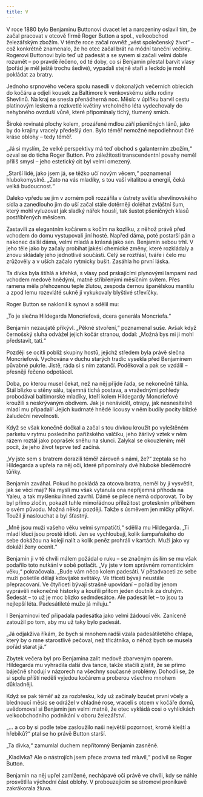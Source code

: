 ```yaml
---
title: V
---
```


V roce 1880 bylo Benjaminu Buttonovi dvacet let a narozeniny oslavil tím, že začal pracovat v otcově firmě Roger Button a spol., velkoobchod železářským zbožím. V témže roce začal rovněž „vést společenský život“ – což konkrétně znamenalo, že ho otec začal brát na módní taneční večírky. Rogerovi Buttonovi bylo teď už padesát a se synem si začali velmi dobře rozumět – po pravdě řečeno, od té doby, co si Benjamin přestal barvit vlasy (pořád je měl ještě trochu šedivé), vypadali stejně staří a leckdo je mohl pokládat za bratry.

  

Jednoho srpnového večera spolu nasedli v dokonalých večerních oblecích do kočáru a odjeli kousek za Baltimore k venkovskému sídlu rodiny Shevlinů. Na kraj se snesla přenádherná noc. Měsíc v úplňku barvil cestu platinovým leskem a rozkvetlé květiny vrcholného léta vydechovaly do nehybného ovzduší vůně, které připomínaly tichý, tlumený smích.

Široké rovinaté plochy kolem, prozářené mdlou září pšeničných lánů, jako by do krajiny vracely předešlý den. Bylo téměř nemožné nepodlehnout čiré kráse oblohy – tedy téměř.

„Já si myslím, že velké perspektivy má teď obchod s galanterním zbožím,“ ozval se do ticha Roger Button. Pro záležitosti transcendentní povahy neměl příliš smysl – jeho estetický cit byl velmi omezený.

„Starší lidé, jako jsem já, se těžko učí novým věcem,“ poznamenal hlubokomyslně. „Zato na vás mladíky, s tou vaší vitalitou a energií, čeká velká budoucnost.“

Daleko vpředu se jim v zorném poli rozzářila v ústrety světla shevlinovského sídla a zanedlouho jim do uší začal stále dotěrněji doléhat zvláštní šum, který mohl vyluzovat jak sladký nářek houslí, tak šustot pšeničných klasů postříbřených měsícem.

Zastavili za elegantním kočárem s kočím na kozlíku, z něhož právě před vchodem do domu vystupovali jiní hosté. Napřed dáma, poté postarší pán a nakonec další dáma, velmi mladá a krásná jako sen. Benjamin sebou trhl. V jeho těle jako by začaly probíhat jakési chemické změny, které rozkládaly a znovu skládaly jeho jednotlivé součásti. Celý se roztřásl, tváře i čelo mu zrůžověly a v uších začalo rytmicky bušit. Zasáhla ho první láska.

Ta dívka byla štíhlá a křehká, s vlasy pod prskajícími plynovými lampami nad vchodem medově hnědými, matně stříbřenými měsíčním svitem. Přes ramena měla přehozenou teple žlutou, zespoda černou španělskou mantilu a zpod lemu rozevláté sukně jí vykukovaly blyštivé střevíčky.

Roger Button se naklonil k synovi a sdělil mu:

„To je slečna Hildegarda Moncriefová, dcera generála Moncriefa.“

Benjamin nezaujatě přikývl. „Pěkné stvoření,“ poznamenal suše. Avšak když černošský sluha odvážel jejich kočár stranou, dodal: „Možná bys mi ji mohl představit, tati.“

Později se ocitli poblíž skupiny hostů, jejichž středem byla právě slečna Moncriefová. Vychována v duchu starých tradic vysekla před Benjaminem půvabné pukrle. Jistě, ráda si s ním zatančí. Poděkoval a pak se vzdálil – přesněji řečeno odpotácel.

Doba, po kterou musel čekat, než na něj přijde řada, se nekonečně táhla. Stál blízko u stěny sálu, tajemná tichá postava, a vražednými pohledy probodával baltimorské mladíky, kteří kolem Hildegardy Moncriefové kroužili s neskrývaným obdivem. Jak je nenáviděl, otrapy, jak nesnesitelně mladí mu připadali! Jejich kudrnaté hnědé licousy v něm budily pocity blízké žaludeční nevolnosti.

Když se však konečně dočkal a začal s tou dívkou kroužit po vyleštěném parketu v rytmu posledního pařížského valčíku, jeho žárlivý vztek v něm rázem roztál jako poprašek sněhu na slunci. Zalykal se okouzlením; měl pocit, že jeho život teprve teď začíná.

„Vy jste sem s bratrem dorazili téměř zároveň s námi, že?“ zeptala se ho Hildegarda a upřela na něj oči, které připomínaly dvě hluboké bleděmodré tůňky.

Benjamin zaváhal. Pokud ho pokládá za otcova bratra, neměl by jí vysvětlit, jak se věci mají? Na mysli mu však vytanula ona nepříjemná příhoda na Yaleu, a tak myšlenku ihned zavrhl. Dámě se přece nemá odporovat. To by byl přímo zločin, pokazit tuhle mimořádnou příležitost groteskním příběhem o svém původu. Možná někdy později. Takže s úsměvem jen mlčky přikývl. Toužil jí naslouchat a byl šťastný.

„Mně jsou muži vašeho věku velmi sympatičtí,“ sdělila mu Hildegarda. „Ti mladí kluci jsou prostě idioti. Jen se vychloubají, kolik šampaňského do sebe dokážou na koleji nalít a kolik peněz prohráli v kartách. Muži jako vy dokáží ženy ocenit.“

Benjamin ji v té chvíli málem požádal o ruku – se značným úsilím se mu však podařilo toto nutkání v sobě potlačit. „Vy jste v tom správném romantickém věku,“ pokračovala. „Bude vám něco kolem padesáti. V pětadvaceti ze sebe muži pošetile dělají kdovíjaké světáky. Ve třiceti bývají neustále přepracovaní. Ve čtyřiceti bývají strašně upovídaní – pořád by jenom vyprávěli nekonečné historky a kouřili přitom jeden doutník za druhým. Šedesát – to už je moc blízko sedmdesátce. Ale padesát let – to jsou ta nejlepší léta. Padesátileté muže já miluju.“

I Benjaminovi teď připadala padesátka jako velmi žádoucí věk. Zaníceně zatoužil po tom, aby mu už taky bylo padesát.

„Já odjakživa říkám, že bych si mnohem radši vzala padesátiletého chlapa, který by o mne starostlivě pečoval, než třicátníka, o něhož bych se musela pořád starat já.“

Zbytek večera byl pro Benjamina zalit medově zbarveným oparem. Hildegarda mu vyhradila další dva tance, takže stačili zjistit, že se přímo báječně shodují v názorech na všechny současné problémy. Dohodli se, že si spolu příští neděli vyjedou kočárem a proberou všechno mnohem důkladněji.

Když se pak téměř až za rozbřesku, kdy už začínaly bzučet první včely a blednoucí měsíc se odrážel v chladné rose, vraceli s otcem v kočáře domů, uvědomoval si Benjamin jen velmi matně, že otec vykládá cosi o vyhlídkách velkoobchodního podnikání v oboru železářství.

„… a co by si podle tebe zasloužilo naši největší pozornost, kromě kleští a hřebíků?“ ptal se ho právě Button starší.

„Ta dívka,“ zamumlal duchem nepřítomný Benjamin zasněně.

„Kladívka? Ale o nástrojích jsem přece zrovna teď mluvil,“ podivil se Roger Button.

Benjamin na něj upřel zamlžené, nechápavé oči právě ve chvíli, kdy se náhle prosvětlila východní část oblohy. V probouzejícím se stromoví pronikavě zakrákorala žluva.
